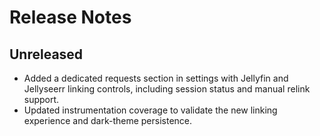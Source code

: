 # Release Notes

## Unreleased
- Added a dedicated requests section in settings with Jellyfin and Jellyseerr linking controls, including session status and manual relink support.
- Updated instrumentation coverage to validate the new linking experience and dark-theme persistence.
